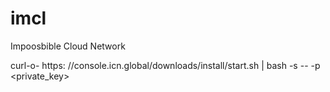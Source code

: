 # imcl

Impoosbible Cloud Network

curl-o- https:
//console.icn.global/downloads/install/start.sh | bash -s -- -p <private_key>


